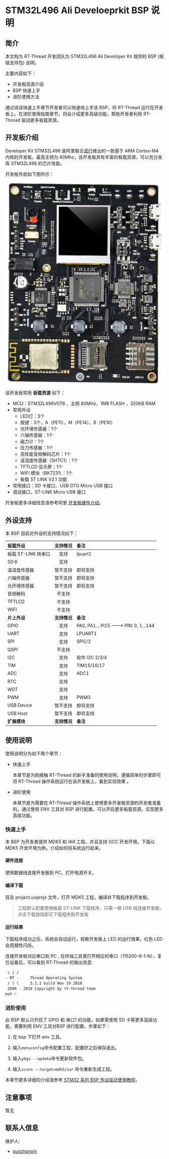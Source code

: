 # STM32L496 Ali Develoeprkit BSP 说明

## 简介

本文档为 RT-Thread 开发团队为 STM32L496 Ali Developer Kit 提供的 BSP (板级支持包) 说明。

主要内容如下：

- 开发板资源介绍
- BSP 快速上手
- 进阶使用方法

通过阅读快速上手章节开发者可以快速地上手该 BSP，将 RT-Thread 运行在开发板上。在进阶使用指南章节，将会介绍更多高级功能，帮助开发者利用 RT-Thread 驱动更多板载资源。

## 开发板介绍

Developer Kit STM32L496 是阿里联合[诺行](http://www.notioni.com/)推出的一款基于 ARM Cortex-M4 内核的开发板，最高主频为 80Mhz，该开发板具有丰富的板载资源，可以充分发挥 STM32L496 的芯片性能。

开发板外观如下图所示：

![board](figures/board.png)

该开发板常用 **板载资源** 如下：

- MCU：STM32L496VGT6 ，主频 80MHz，1MB FLASH ，320KB RAM
- 常用外设
  - LED灯：3个
  - 按键：3个，A（PE11），M（PE14），B（PE10）
  - 光环境传感器：1个
  - 六轴传感器：1个
  - 磁力计：1个
  - 压力传感器：1个
  - 高性能音频解码芯片：1个
  - 温湿度传感器（SHTC1）：1个
  - TFTLCD 显示屏：1个
  - WIFI 模块（BK7231）：1个
  - 板载 ST LINK V2.1 功能
- 常用接口：SD 卡接口、USB OTG Micro USB 接口
- 调试接口，ST-LINK Micro USB 接口

开发板更多详细信息请参考阿里 [开发板硬件介绍](https://github.com/alibaba/AliOS-Things/wiki/AliOS-Things-Developer-Kit-Hardware-Guide)。

## 外设支持

本 BSP 目前对外设的支持情况如下：

| **板载外设**      | **支持情况** | **备注**                              |
| :----------------- | :----------: | :------------------------------------- |
| 板载 ST-LINK 转串口 |     支持     | lpuart1 |
| SD卡               |   支持       |                                       |
| 温湿度传感器        |    暂不支持     |即将支持                             |
| 六轴传感器         |    暂不支持     |即将支持                              |
| 光环境传感器       |    暂不支持     |即将支持                             |
| 音频解码           |    不支持     |                                     |
| TFTLCD           |    不支持     |                                      |
| WIFI | 不支持 | |
| **片上外设**      | **支持情况** | **备注**                              |
| GPIO              |     支持     | PA0, PA1... PI15 ---> PIN: 0, 1...144 |
| UART              |     支持     | LPUART1 |
| SPI               |     支持     | SPI1/2 |
| QSPI              |     不支持     |                                      |
| I2C               |     支持     | 软件 I2C 2/3/4 |
| TIM               |     支持     | TIM15/16/17 |
| ADC               |     支持     | ADC1 |
| RTC               |     支持     |                                      |
| WDT               |     支持     |                                      |
| PWM               |     支持     | PWM3 |
| USB Device        |   暂不支持   | 即将支持                              |
| USB Host          |   暂不支持   | 即将支持                              |
| **扩展模块**      | **支持情况** | **备注**                              |

## 使用说明

使用说明分为如下两个章节：

- 快速上手

    本章节是为刚接触 RT-Thread 的新手准备的使用说明，遵循简单的步骤即可将 RT-Thread 操作系统运行在该开发板上，看到实验效果 。

- 进阶使用

    本章节是为需要在 RT-Thread 操作系统上使用更多开发板资源的开发者准备的。通过使用 ENV 工具对 BSP 进行配置，可以开启更多板载资源，实现更多高级功能。


### 快速上手

本 BSP 为开发者提供 MDK5 和 IAR 工程，并且支持 GCC 开发环境。下面以 MDK5 开发环境为例，介绍如何将系统运行起来。

#### 硬件连接

使用数据线连接开发板到 PC，打开电源开关。

#### 编译下载

双击 project.uvprojx 文件，打开 MDK5 工程，编译并下载程序到开发板。

> 工程默认配置使用板载 ST-LINK 下载程序，只需一根 USB 线连接开发板，点击下载按钮即可下载程序到开发板

#### 运行结果

下载程序成功之后，系统会自动运行，观察开发板上 LED 的运行效果，红色 LED 会周期性闪烁。

连接开发板对应串口到 PC , 在终端工具里打开相应的串口（115200-8-1-N），复位设备后，可以看到 RT-Thread 的输出信息:


```bash
 \ | /
- RT -     Thread Operating System
 / | \     3.1.1 build Nov 19 2018
 2006 - 2018 Copyright by rt-thread team
msh >
```
### 进阶使用

此 BSP 默认只开启了 GPIO 和 串口1 的功能，如果需使用 SD 卡等更多高级功能，需要利用 ENV 工具对BSP 进行配置，步骤如下：

1. 在 bsp 下打开 env 工具。

2. 输入`menuconfig`命令配置工程，配置好之后保存退出。

3. 输入`pkgs --update`命令更新软件包。

4. 输入`scons --target=mdk5/iar` 命令重新生成工程。

本章节更多详细的介绍请参考 [STM32 系列 BSP 外设驱动使用教程](../docs/STM32系列BSP外设驱动使用教程.md)。

## 注意事项

暂无

## 联系人信息

维护人:

- [guozhanxin](https://github.com/guozhanxin)
